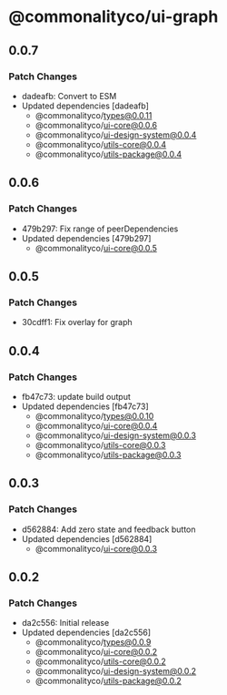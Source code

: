 # @commonalityco/ui-graph

## 0.0.7

### Patch Changes

- dadeafb: Convert to ESM
- Updated dependencies [dadeafb]
  - @commonalityco/types@0.0.11
  - @commonalityco/ui-core@0.0.6
  - @commonalityco/ui-design-system@0.0.4
  - @commonalityco/utils-core@0.0.4
  - @commonalityco/utils-package@0.0.4

## 0.0.6

### Patch Changes

- 479b297: Fix range of peerDependencies
- Updated dependencies [479b297]
  - @commonalityco/ui-core@0.0.5

## 0.0.5

### Patch Changes

- 30cdff1: Fix overlay for graph

## 0.0.4

### Patch Changes

- fb47c73: update build output
- Updated dependencies [fb47c73]
  - @commonalityco/types@0.0.10
  - @commonalityco/ui-core@0.0.4
  - @commonalityco/ui-design-system@0.0.3
  - @commonalityco/utils-core@0.0.3
  - @commonalityco/utils-package@0.0.3

## 0.0.3

### Patch Changes

- d562884: Add zero state and feedback button
- Updated dependencies [d562884]
  - @commonalityco/ui-core@0.0.3

## 0.0.2

### Patch Changes

- da2c556: Initial release
- Updated dependencies [da2c556]
  - @commonalityco/types@0.0.9
  - @commonalityco/ui-core@0.0.2
  - @commonalityco/utils-core@0.0.2
  - @commonalityco/ui-design-system@0.0.2
  - @commonalityco/utils-package@0.0.2

